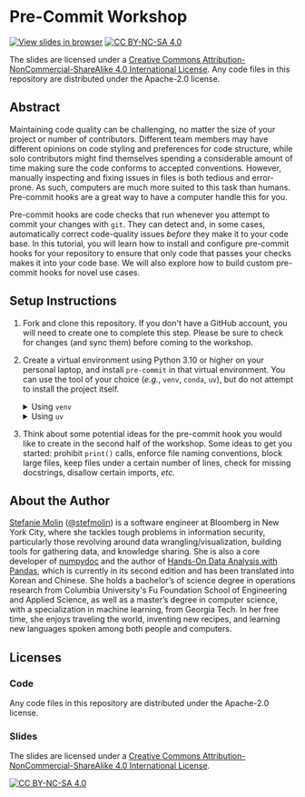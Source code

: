 # Pre-Commit Workshop
[![View slides in browser](https://img.shields.io/badge/view-slides-orange?logo=reveal.js&logoColor=white)](https://stefaniemolin.com/pre-commit-workshop/) [![CC BY-NC-SA 4.0][cc-by-nc-sa-shield]][cc-by-nc-sa]

The slides are licensed under a
[Creative Commons Attribution-NonCommercial-ShareAlike 4.0 International License][cc-by-nc-sa]. Any code files in this repository are distributed under the Apache-2.0 license.

## Abstract

Maintaining code quality can be challenging, no matter the size of your project or number of contributors. Different team members may have different opinions on code styling and preferences for code structure, while solo contributors might find themselves spending a considerable amount of time making sure the code conforms to accepted conventions. However, manually inspecting and fixing issues in files is both tedious and error-prone. As such, computers are much more suited to this task than humans. Pre-commit hooks are a great way to have a computer handle this for you.

Pre-commit hooks are code checks that run whenever you attempt to commit your changes with `git`. They can detect and, in some cases, automatically correct code-quality issues *before* they make it to your code base. In this tutorial, you will learn how to install and configure pre-commit hooks for your repository to ensure that only code that passes your checks makes it into your code base. We will also explore how to build custom pre-commit hooks for novel use cases.

## Setup Instructions

1. Fork and clone this repository. If you don't have a GitHub account, you will need to create one to complete this step. Please be sure to check for changes (and sync them) before coming to the workshop.

2. Create a virtual environment using Python 3.10 or higher on your personal laptop, and install `pre-commit` in that virtual environment. You can use the tool of your choice (*e.g.*, `venv`, `conda`, `uv`), but do not attempt to install the project itself.

    <details>
    <summary>Using <code>venv</code></summary>

    On Linux or MacOS:

    ```shell
    python -m venv venv
    source venv/bin/activate
    python -m pip install -U pip  # please make sure you have pip>=25.1
    python -m pip install pre-commit
    ```

    See https://docs.python.org/3/library/venv.html for more information and the Windows equivalent if you decide to use `venv`.

    </details>

    <details>
    <summary>Using <code>uv</code></summary>

    Note that this will install `pre-commit` as a tool for global use:

    ```shell
    uv python install  # install the Python version in .python-version, if not already installed
    uv tool install pre-commit --with pre-commit-uv
    ```

    </details>

3. Think about some potential ideas for the pre-commit hook you would like to create in the second half of the workshop. Some ideas to get you started: prohibit `print()` calls, enforce file naming conventions, block large files, keep files under a certain number of lines, check for missing docstrings, disallow certain imports, *etc.*


## About the Author

[Stefanie Molin](https://stefaniemolin.com) ([@stefmolin](https://github.com/stefmolin)) is a software engineer at Bloomberg in New York City, where she tackles tough problems in information security, particularly those revolving around data wrangling/visualization, building tools for gathering data, and knowledge sharing. She is also a core developer of [numpydoc](https://github.com/numpy/numpydoc) and the author of [Hands-On Data Analysis with Pandas](https://www.amazon.com/dp/1800563450/), which is currently in its second edition and has been translated into Korean and Chinese. She holds a bachelor’s of science degree in operations research from Columbia University's Fu Foundation School of Engineering and Applied Science, as well as a master’s degree in computer science, with a specialization in machine learning, from Georgia Tech. In her free time, she enjoys traveling the world, inventing new recipes, and learning new languages spoken among both people and computers.

## Licenses

### Code
Any code files in this repository are distributed under the Apache-2.0 license.

### Slides
The slides are licensed under a
[Creative Commons Attribution-NonCommercial-ShareAlike 4.0 International License][cc-by-nc-sa].

[![CC BY-NC-SA 4.0][cc-by-nc-sa-image]][cc-by-nc-sa]

[cc-by-nc-sa]: http://creativecommons.org/licenses/by-nc-sa/4.0/
[cc-by-nc-sa-image]: https://licensebuttons.net/l/by-nc-sa/4.0/88x31.png
[cc-by-nc-sa-shield]: https://img.shields.io/badge/License-CC%20BY--NC--SA%204.0-lightgrey.svg
